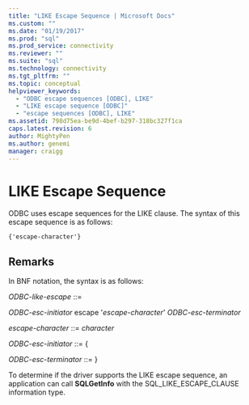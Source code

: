 ```yaml
---
title: "LIKE Escape Sequence | Microsoft Docs"
ms.custom: ""
ms.date: "01/19/2017"
ms.prod: "sql"
ms.prod_service: connectivity
ms.reviewer: ""
ms.suite: "sql"
ms.technology: connectivity
ms.tgt_pltfrm: ""
ms.topic: conceptual
helpviewer_keywords: 
  - "ODBC escape sequences [ODBC], LIKE"
  - "LIKE escape sequence [ODBC]"
  - "escape sequences [ODBC], LIKE"
ms.assetid: 798d75ea-be9d-4bef-b297-318bc327f1ca
caps.latest.revision: 6
author: MightyPen
ms.author: genemi
manager: craigg
---
```

# LIKE Escape Sequence
ODBC uses escape sequences for the LIKE clause. The syntax of this escape sequence is as follows:  
  
```  
{'escape-character'}  
```  
  
## Remarks  
 In BNF notation, the syntax is as follows:  
  
 *ODBC-like-escape* ::=  
  
 *ODBC-esc-initiator* escape '*escape-character*' *ODBC-esc-terminator*  
  
 *escape-character* ::= *character*  
  
 *ODBC-esc-initiator* ::= {  
  
 *ODBC-esc-terminator* ::= }  
  
 To determine if the driver supports the LIKE escape sequence, an application can call **SQLGetInfo** with the SQL_LIKE_ESCAPE_CLAUSE information type.
